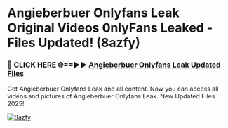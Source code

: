 # Angieberbuer Onlyfans Leak Original Videos 0nlyFans Leaked - Files Updated! (8azfy)

<h3>🔴 CLICK HERE 🌐==►► <a href="https://tinyurl.com/ms9xzufz" rel="nofollow">Angieberbuer Onlyfans Leak Updated Files</a></h3>

Get Angieberbuer Onlyfans Leak and all content. Now you can access all videos and pictures of Angieberbuer Onlyfans Leak. New Updated Files 2025!

[![8azfy](https://i.imgur.com/PQ7UWWw.gif)](https://tinyurl.com/ms9xzufz)
